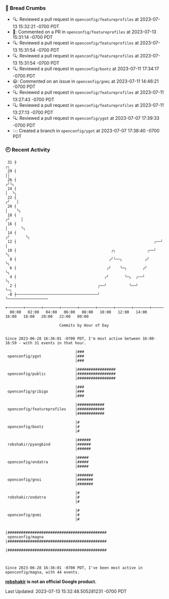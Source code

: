 ### 🍞 Bread Crumbs

 * 🔍: Reviewed a pull request in  `openconfig/featureprofiles` at 2023-07-13 15:32:21 -0700 PDT
 * 💬: Commented on a PR in  `openconfig/featureprofiles` at 2023-07-13 15:31:14 -0700 PDT
 * 🔍: Reviewed a pull request in  `openconfig/featureprofiles` at 2023-07-13 15:31:54 -0700 PDT
 * 🔍: Reviewed a pull request in  `openconfig/featureprofiles` at 2023-07-13 15:31:54 -0700 PDT
 * 🔍: Reviewed a pull request in  `openconfig/bootz` at 2023-07-11 17:34:17 -0700 PDT
 * 😃: Commented on an issue in `openconfig/gnmi` at 2023-07-11 14:46:21 -0700 PDT
 * 🔍: Reviewed a pull request in  `openconfig/featureprofiles` at 2023-07-11 13:27:43 -0700 PDT
 * 🔍: Reviewed a pull request in  `openconfig/featureprofiles` at 2023-07-11 13:27:13 -0700 PDT
 * 🔍: Reviewed a pull request in  `openconfig/ygot` at 2023-07-07 17:39:33 -0700 PDT
 * 💥: Created a branch in `openconfig/ygot` at 2023-07-07 17:38:40 -0700 PDT

### 🕘 Recent Activity
```
 31 ┼                                                                    ╭╮
 29 ┤                                                                    ││
 26 ┤                                                                   ╭╯╰╮
 24 ┤                                                                   │  ╰╮
 22 ┤                                                                  ╭╯   │
 20 ┤                                                                  │    ╰╮
 18 ┤                                                                 ╭╯     │
 16 ┤                                                                 │      ╰╮
 14 ┤                                                                ╭╯       ╰╮
 12 ┤                                                             ╭──╯         │
 10 ┤                                          ╭╮              ╭──╯            ╰╮
  8 ┤                                         ╭╯╰──╮          ╭╯                ╰╮
  6 ┤                                        ╭╯    ╰─╮       ╭╯                  ╰╮
  4 ┤                                       ╭╯       ╰─╮  ╭──╯                    ╰╮
  2 ┤                                    ╭──╯          ╰──╯                        ╰─╮
 -0 ┼────────────────────────────────────╯                                           ╰──────────────────
    +───────+───────+───────+───────+───────+───────+───────+───────+───────+───────+───────+───────+────
  00:00   02:00   04:00   06:00   08:00   10:00   12:00   14:00   16:00   18:00   20:00   22:00   00:00   

						Commits by Hour of Day


Since 2023-06-28 16:36:01 -0700 PDT, I'm most active between 16:00-16:59 - with 31 events in that hour.

```



```
                               |###
 openconfig/ygot               |###
                               |###

                               |#################
 openconfig/public             |#################
                               |#################

                               |###
 openconfig/gribigo            |###
                               |###

                               |############
 openconfig/featureprofiles    |############
                               |############

                               |#
 openconfig/bootz              |#
                               |#

                               |######
 robshakir/pyangbind           |######
                               |######

                               |#####
 openconfig/ondatra            |#####
                               |#####

                               |#######
 openconfig/gnoi               |#######
                               |#######

                               |#
 robshakir/ondatra             |#
                               |#

                               |#
 openconfig/gnmi               |#
                               |#

                               |############################################
 openconfig/magna              |############################################
                               |############################################



Since 2023-06-28 16:36:01 -0700 PDT, I've been most active in openconfig/magna, with 44 events.

```
**[robshakir](mailto:robjs@google.com) is not an official Google product.**  


Last Updated: 2023-07-13 15:32:48.505281231 -0700 PDT
